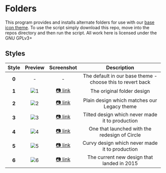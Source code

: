 # Folders
This program provides and installs alternate folders for use with our [base icon theme](https://github.com/numixproject/numix-icon-theme). To use the script simply download this repo, move into the repos directory and then run the script. All work here is licensed under the GNU GPLv3+

## Styles
| Style | Preview  | Screenshot | Description |
| :------------: |:---------------:|:-----:|:-----:|
| **0** | - | - | The default in our base theme - choose this to revert back |
| **1** | ![1](https://raw.githubusercontent.com/numixproject/numix-folders/master/files/1/preview.png) | <a href="https://raw.githubusercontent.com/dirtydancing/numix-folders/master/files/1/screenshot.png" target="_blank">:camera: link</a> | The original folder design |
| **2** | ![2](https://raw.githubusercontent.com/numixproject/numix-folders/master/files/2/preview.png) | <a href="https://raw.githubusercontent.com/dirtydancing/numix-folders/master/files/2/screenshot.png" target="_blank">:camera: link</a> | Plain design which matches our Legacy theme |
| **3** | ![3](https://raw.githubusercontent.com/numixproject/numix-folders/master/files/3/preview.png) | [:camera: link](https://raw.githubusercontent.com/dirtydancing/numix-folders/master/files/3/screenshot.png) | Tilted design which never made it to production |
| **4** | ![4](https://raw.githubusercontent.com/numixproject/numix-folders/master/files/4/preview.png) | [:camera: link](https://raw.githubusercontent.com/dirtydancing/numix-folders/master/files/4/screenshot.png) | One that launched with the redesign of Circle |
| **5** | ![5](https://raw.githubusercontent.com/numixproject/numix-folders/master/files/5/preview.png) | [:camera: link](https://raw.githubusercontent.com/dirtydancing/numix-folders/master/files/5/screenshot.png) | Curvy design which never made it to production |
| **6** | ![6](https://raw.githubusercontent.com/numixproject/numix-folders/master/files/6/preview.png) | [:camera: link](https://raw.githubusercontent.com/dirtydancing/numix-folders/master/files/6/screenshot.png) | The current new design that landed in 2015 |
